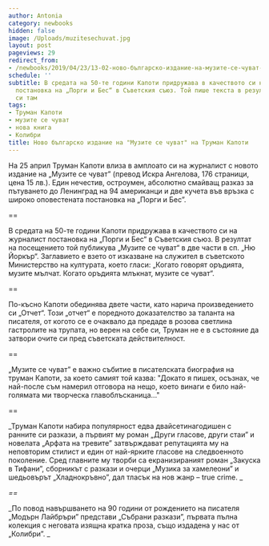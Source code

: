 ```yaml
---
author: Antonia
category: newbooks
hidden: false
image: /Uploads/muzitesechuvat.jpg
layout: post
pageviews: 29
redirect_from:
- /newbooks/2019/04/23/13-02-ново-българско-издание-на-музите-се-чуват-на-труман-капоти
schedule: ''
subtitle: В средата на 50-те години Капоти придружава в качеството си на журналист
  постановка на „Порги и Бес“ в Съветския съюз. Той пише текста в резултат на посещението
  си там
tags:
- Труман Капоти
- музите се чуват
- нова книга
- Колибри
title: Ново българско издание на "Музите се чуват" на Труман Капоти
---
```


На 25 април Труман Капоти влиза в амплоато си на журналист с новото издание на „Музите се чуват” (превод Искра Ангелова, 176 страници, цена 15 лв.). Един нечестив, остроумен, абсолютно смайващ разказ за пътуването до Ленинград на 94 американци и две кучета във връзка с широко оповестената постановка на „Порги и Бес”.

\==

В средата на 50-те години Капоти придружава в качеството си на журналист постановка на „Порги и Бес“ в Съветския съюз. В резултат на посещението той публикува „Музите се чуват“ в две части в сп. „Ню Йоркър“. Заглавието е взето от изказване на служител в съветското Министерство на културата, което гласи: „Когато говорят оръдията, музите мълчат. Когато оръдията млъкнат, музите се чуват“. 

\==

По-късно Капоти обединява двете части, като нарича произведението си „Отчет“. Този „отчет“ е поредното доказателство за таланта на писателя, от когото се е очаквало да предаде в розова светлина гастролите на трупата, но верен на себе си, Труман не е в състояние да затвори очите си пред съветската действителност.

\==

„Музите се чуват” е важно събитие в писателската биография на труман Капоти, за което самият той казва: "Докато я пишех, осъзнах, че най-после съм намерил отговора на нещо, което винаги е било най-голямата ми творческа главоблъсканица..."

\==

_Труман Капоти набира популярност едва двайсетинагодишен с ранните си разкази, а първият му роман „Други гласове, други стаи” и новелата „Арфата на тревите” затвърждават репутацията му на неповторим стилист и един от най-ярките гласове на следвоенното поколение. Сред главните му творби са екранизираният роман „Закуска в Тифани”, сборникът с разкази и очерци „Музика за хамелеони” и шедьовърът „Хладнокръвно”, дал тласък на нов жанр –  true crime. _

_\==_

_По повод навършването на 90 години от рождението на писателя „Модърн Лайбръри” представи „Събрани разкази”, първата пълна колекция с неговата изящна кратка проза, също издадена у нас от „Колибри”. _